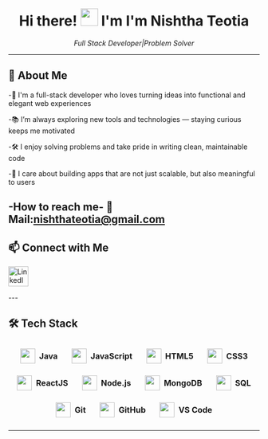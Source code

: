 <h1 align="center">
  Hi there! <img src="https://media.giphy.com/media/hvRJCLFzcasrR4ia7z/giphy.gif" width="35" style="margin-bottom: -5px;" /> I'm 
  <strong>I'm Nishtha Teotia</strong>
</h1>

<p align="center">
  <em>Full Stack Developer|Problem Solver</em>
</p>

---

## 🧠 About Me

-👋 I'm a full-stack developer who loves turning ideas into functional and elegant web experiences

-📚 I’m always exploring new tools and technologies — staying curious keeps me motivated

-🛠️ I enjoy solving problems and take pride in writing clean, maintainable code  

-🚀 I care about building apps that are not just scalable, but also meaningful to users

-How to reach me-
📧 Mail:nishthateotia@gmail.com
---

## 📫 Connect with Me
<p align="left">
  <a href="https://www.linkedin.com/in/nishtha-teotia-629450360?trk=blended-typeahead">
    <img src="https://cdn.jsdelivr.net/gh/devicons/devicon/icons/linkedin/linkedin-original.svg" alt="LinkedIn" width="40" style="vertical-align:middle;" />
  </a>
</p>
---



## 🛠️ Tech Stack

<p align="center">

  <span style="display: inline-flex; align-items: center; margin: 12px;">
    <img src="https://cdn.jsdelivr.net/gh/devicons/devicon/icons/java/java-original.svg" width="30" />
    <span style="font-size: 16px; font-weight: bold; margin-left: 8px;">Java</span>
  </span>

  <span style="display: inline-flex; align-items: center; margin: 12px;">
    <img src="https://cdn.jsdelivr.net/gh/devicons/devicon/icons/javascript/javascript-original.svg" width="30" />
    <span style="font-size: 16px; font-weight: bold; margin-left: 8px;">JavaScript</span>
  </span>

  <span style="display: inline-flex; align-items: center; margin: 12px;">
    <img src="https://cdn.jsdelivr.net/gh/devicons/devicon/icons/html5/html5-original.svg" width="30" />
    <span style="font-size: 16px; font-weight: bold; margin-left: 8px;">HTML5</span>
  </span>

  <span style="display: inline-flex; align-items: center; margin: 12px;">
    <img src="https://cdn.jsdelivr.net/gh/devicons/devicon/icons/css3/css3-original.svg" width="30" />
    <span style="font-size: 16px; font-weight: bold; margin-left: 8px;">CSS3</span>
  </span>

  <span style="display: inline-flex; align-items: center; margin: 12px;">
    <img src="https://cdn.jsdelivr.net/gh/devicons/devicon/icons/react/react-original.svg" width="30" />
    <span style="font-size: 16px; font-weight: bold; margin-left: 8px;">ReactJS</span>
  </span>

  <span style="display: inline-flex; align-items: center; margin: 12px;">
    <img src="https://cdn.jsdelivr.net/gh/devicons/devicon/icons/nodejs/nodejs-original.svg" width="30" />
    <span style="font-size: 16px; font-weight: bold; margin-left: 8px;">Node.js</span>
  </span>

  <span style="display: inline-flex; align-items: center; margin: 12px;">
    <img src="https://cdn.jsdelivr.net/gh/devicons/devicon/icons/mongodb/mongodb-original.svg" width="30" />
    <span style="font-size: 16px; font-weight: bold; margin-left: 8px;">MongoDB</span>
  </span>

  <span style="display: inline-flex; align-items: center; margin: 12px;">
    <img src="https://cdn.jsdelivr.net/gh/devicons/devicon/icons/mysql/mysql-original.svg" width="30" />
    <span style="font-size: 16px; font-weight: bold; margin-left: 8px;">SQL</span>
  </span>

  <span style="display: inline-flex; align-items: center; margin: 12px;">
    <img src="https://cdn.jsdelivr.net/gh/devicons/devicon/icons/git/git-original.svg" width="30" />
    <span style="font-size: 16px; font-weight: bold; margin-left: 8px;">Git</span>
  </span>

  <span style="display: inline-flex; align-items: center; margin: 12px;">
    <img src="https://cdn.jsdelivr.net/gh/devicons/devicon/icons/github/github-original.svg" width="30" />
    <span style="font-size: 16px; font-weight: bold; margin-left: 8px;">GitHub</span>
  </span>

  <span style="display: inline-flex; align-items: center; margin: 12px;">
    <img src="https://cdn.jsdelivr.net/gh/devicons/devicon/icons/vscode/vscode-original.svg" width="30" />
    <span style="font-size: 16px; font-weight: bold; margin-left: 8px;">VS Code</span>
  </span>

</p>




---









